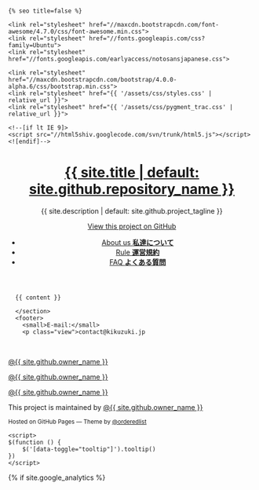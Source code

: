 <!doctype html>
<html lang="{{ site.lang | default: "en-US" }}">
  <head>
    <meta charset="utf-8">
    <meta name="viewport" content="width=device-width">
    <meta http-equiv="X-UA-Compatible" content="chrome=1">
    <title>{% if page.title %}{{ page.title }} | {% endif %}{{ site.title | default: site.github.repository_name }}{% if page.title %}{% else %} | {{ site.github.project_tagline | default: site.description }}{% endif %}</title>
  
    {% seo title=false %}
    
    <link rel="stylesheet" href="//maxcdn.bootstrapcdn.com/font-awesome/4.7.0/css/font-awesome.min.css">
    <link rel="stylesheet" href="//fonts.googleapis.com/css?family=Ubuntu">
    <link rel="stylesheet" href="//fonts.googleapis.com/earlyaccess/notosansjapanese.css">
    
    <link rel="stylesheet" href="//maxcdn.bootstrapcdn.com/bootstrap/4.0.0-alpha.6/css/bootstrap.min.css">
    <link rel="stylesheet" href="{{ '/assets/css/styles.css' | relative_url }}">
    <link rel="stylesheet" href="{{ '/assets/css/pygment_trac.css' | relative_url }}">
    
    <!--[if lt IE 9]>
    <script src="//html5shiv.googlecode.com/svn/trunk/html5.js"></script>
    <![endif]-->
  </head>
  <body>
    <div class="wrapper">
      <header>
        <a href="{{ site.github.url }}"><h1>{{ site.title | default: site.github.repository_name }}</h1></a>
        <p>{{ site.description | default: site.github.project_tagline }}</p>
        <p class="view"><a href="{{ site.github.repository_url }}"><i class="fa fa-github fa-fw"></i> View this project on GitHub</a></p>
        <ul>
<li><a href="{{ '/about' | relative_url }}">About us <strong>私達について</strong></a></li>
<li><a href="{{ '/rule' | relative_url }}">Rule <strong>運営規約</strong></a></li>
<li><a href="{{ '/faq' | relative_url }}">FAQ <strong>よくある質問</strong></a></li>
        </ul>
      </header>
      <section>

      {{ content }}

      </section>
      <footer>
        <small>E-mail:</small>
        <p class="view">contact@kikuzuki.jp
        <span data-toggle="tooltip" data-placement="top" title="Valid address as of {{ site.time | date_to_string }}." style="font-size:0.5em; color:" class="fa-stack">
          <i class="fa fa-circle fa-stack-2x text-success"></i>
          <i class="fa fa-check fa-stack-1x fa-inverse"></i>
        </span></p>
        <p class="view"><a href="https://www.facebook.com/{{ site.github.owner_name }}"><i class="fa fa-facebook fa-fw"></i> @{{ site.github.owner_name }}</a></p>
        <p class="view"><a href="https://twitter.com/{{ site.github.owner_name }}"><i class="fa fa-twitter fa-fw"></i> @{{ site.github.owner_name }}</a></p>
        <p class="view"><a href="https://www.instagram.com/{{ site.github.owner_name }}"><i class="fa fa-instagram fa-fw"></i> @{{ site.github.owner_name }}</a></p>
        <p>This project is maintained by <a href="{{ site.github.owner_url }}">@{{ site.github.owner_name }}</a></p>
        <p><small>Hosted on GitHub Pages &mdash; Theme by <a href="https://github.com/orderedlist">@orderedlist</a></small></p>
      </footer>
    </div>
    <script src="{{ '/assets/js/scale.fix.js' | relative_url }}"></script>
    <script src="//code.jquery.com/jquery-3.1.1.slim.min.js"></script>
    <script src="//cdnjs.cloudflare.com/ajax/libs/tether/1.4.0/js/tether.min.js"></script>
    <script src="//maxcdn.bootstrapcdn.com/bootstrap/4.0.0-alpha.6/js/bootstrap.min.js"></script>
    
    <script>
    $(function () {
        $('[data-toggle="tooltip"]').tooltip()
    })
    </script>

  {% if site.google_analytics %}
    <script>
        (function(i,s,o,g,r,a,m){i['GoogleAnalyticsObject']=r;i[r]=i[r]||function(){
        (i[r].q=i[r].q||[]).push(arguments)},i[r].l=1*new Date();a=s.createElement(o),
        m=s.getElementsByTagName(o)[0];a.async=1;a.src=g;m.parentNode.insertBefore(a,m)
        })(window,document,'script','https://www.google-analytics.com/analytics.js','ga');

        ga('create', '{{ site.google_analytics }}', 'auto');
        ga('send', 'pageview');
    </script>
  {% endif %}
  </body>
</html>

